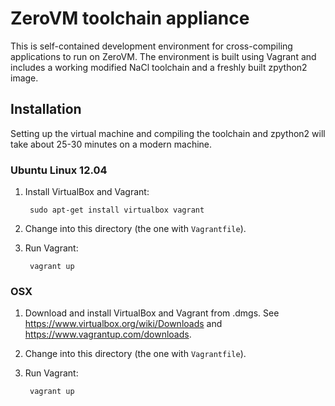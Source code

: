 # ZeroVM toolchain appliance

This is self-contained development environment for cross-compiling applications
to run on ZeroVM. The environment is built using Vagrant and includes a working
modified NaCl toolchain and a freshly built zpython2 image.

## Installation

Setting up the virtual machine and compiling the toolchain and zpython2 will
take about 25-30 minutes on a modern machine.

### Ubuntu Linux 12.04

1. Install VirtualBox and Vagrant:

        sudo apt-get install virtualbox vagrant

2. Change into this directory (the one with `Vagrantfile`).

3. Run Vagrant:

        vagrant up


### OSX

1. Download and install VirtualBox and Vagrant from .dmgs. See https://www.virtualbox.org/wiki/Downloads
   and https://www.vagrantup.com/downloads.

2. Change into this directory (the one with `Vagrantfile`).

3. Run Vagrant:

        vagrant up
